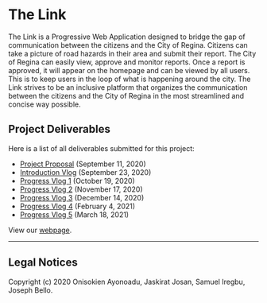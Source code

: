 # The Link

The Link is a Progressive Web Application designed to bridge the gap of communication between the citizens and the City of Regina. Citizens can take a picture of road hazards in their area and submit their report. The City of Regina can easily view, approve and monitor reports. Once a report is approved, it will appear on the homepage and can be viewed by all users. This is to keep users in the loop of what is happening around the city. The Link strives to be an inclusive platform that organizes the communication between the citizens and the City of Regina in the most streamlined and concise way possible.

## Project Deliverables 

Here is a list of all deliverables submitted for this project: 

- [Project Proposal](https://github.com/ayonoaduo/BEEJ-Project/blob/master/Documentation/Project%20Proposal.pdf) (September 11, 2020)
- [Introduction Vlog](https://youtu.be/lgsUW2jSQr4) (September 23, 2020)
- [Progress Vlog 1](https://youtu.be/8i6qQlXmvgs) (October 19, 2020)
- [Progress Vlog 2](https://youtu.be/GmlRc-tzr2Y) (November 17, 2020)
- [Progress Vlog 3](https://youtu.be/GehwIDdgUJ4) (December 14, 2020)
- [Progress Vlog 4](https://youtu.be/KMpbOyX_cFc) (February 4, 2021)
- [Progress Vlog 5](https://youtu.be/1LnWHFXJOwI) (March 18, 2021)


View our [webpage](https://ayonoaduo.github.io/BEEJ-Project/).

***

## Legal Notices

Copyright (c) 2020 Onisokien Ayonoadu, Jaskirat Josan, Samuel Iregbu, Joseph Bello.
